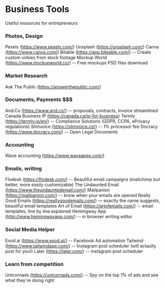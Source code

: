 # Business Tools
Useful resources for entrepreneurs

### Photos, Design
Pexels (https://www.pexels.com/)
Unsplash (https://unsplash.com/)
Canva (https://www.canva.com/)
Bitable (https://app.biteable.com/) -- Create custom vidoes from stock footage
Mockup World (https://www.mockupworld.co/) -- Free mockups PSD files download

### Market Research
Ask The Public (https://answerthepublic.com/)

### Documents, Payments $$$
And.Co (https://www.and.co/) -- proposals, contracts, invoice streamlined
Canada Business IP (https://canada.ca/ip-for-business)
Termly (https://termly.io/en/) -- Compliance Solutions (GDPR, CCPA, ePrivacy regulations)
Slimvoice (https://slimvoice.co/) -- 1% processor fee
Docracy (https://www.docracy.com/) -- Open Legal Documents 

### Accounting
Wave accounting (https://www.waveapps.com/)

### Emails, writing
Flodesk (https://flodesk.com/) -- Beautiful email campaigns (mailchimp but better, more easily customizable)
The Undaunted Email (https://www.theundauntedemail.com/) 
Mailpanion (https://mailpanion.com/) -- know when your emails are opened
Really Good Emails (https://reallygoodemails.com/) –– exactly the name suggests, beautiful email templates
Art of Email (https://artofemails.com/) -- email templates, line by line explained
Hemingway App (http://www.hemingwayapp.com/) -- in browser writing editor

### Social Media Helper
Exod.ai (https://www.exod.ai/) -- Facebook Ad automation
Tailwind (https://www.tailwindapp.com/) -- Instagram post scheduler (will actaully post for you!)
Later (https://later.com/) -- instagram post scheduler 

### Learn from competition 
Unicornads (https://unicornads.com/) -- Spy on the top 1% of ads and see what they're doing right
